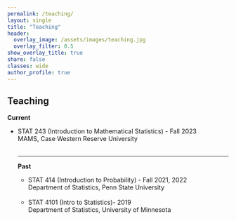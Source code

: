 ```yaml
---
permalink: /teaching/
layout: single
title: "Teaching"
header:
  overlay_image: /assets/images/teaching.jpg
  overlay_filter: 0.5
show_overlay_title: true
share: false
classes: wide
author_profile: true  
---
```



Teaching
---------------
__Current__

<ul>
<li> STAT 243  (Introduction to Mathematical Statistics) - Fall 2023<br/>
MAMS, Case Western Reserve University </li> <br/>

---------------
__Past__
<ul>
<li> STAT 414 (Introduction to Probability) - Fall 2021, 2022<br/>
Department of Statistics, Penn State University </li> <br/>

<li>STAT 4101 (Intro to Statistics)- 2019<br/>
Department of Statistics, University of Minnesota </li>
</ul> <br/>

<!-- __Teaching Assistant__<br/>
(Department of Statistics, University of California, Davis)  <br/>
<ul>
<li> STA 13 (Elementary Statistics) </li>
<li> STA 108 (Regression Analysis) </li>
<li> STA 145 (Bayesian Statistical Inference) </li>
<li> STA 231A (Mathematical Statistics- Ph.D. level coursework) </li>
<li> STA 131AB (Introduction to Mathematical Statistics) </li>
<li> STA 200B (Mathematical Statistics- Masters level coursework) </li>
<li> STA 106 (Analysis of Variance)</li>
</ul><br/> -->


<!-- __Mentoring__<br/>
(Department of Statistics, University of California, Davis)  <br/>

<ul>
<li> Thesis: "Functional data  analysis on the remaining life expectancy of the older population over time" (2022)<br/>
Advised by Dr. Hans-Georg Müller </li><br/>
<li> Thesis: "Inference on the dynamics of COVID-19 in India for the state of Kerala" (2020--2021)<br/>
Advised by Dr. Debashis Paul </li>
</ul> <br/>


Here are my <a href="/assets/pdf/Teaching_Statement.pdf" target="_blank">Teaching Statement</a> and <a href="/assets/pdf/Diversity_Statement.pdf" target="_blank">Diversity Statement</a>.<br> -->
